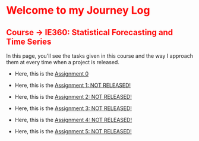 # <span style="color:red">Welcome to my Journey Log</span>
## <span style="color:red">Course -> IE360: Statistical Forecasting and Time Series</span>

In this page, you'll see the tasks given in this course and the way I approach them at every time when a project is released.

+ Here, this is the [Assignment 0](./files/IE360_Spring21_Homework0.html)

+ Here, this is the [Assignment 1: NOT RELEASED!]()

+ Here, this is the [Assignment 2: NOT RELEASED!]()

+ Here, this is the [Assignment 3: NOT RELEASED!]()

+ Here, this is the [Assignment 4: NOT RELEASED!]()

+ Here, this is the [Assignment 5: NOT RELEASED!]()